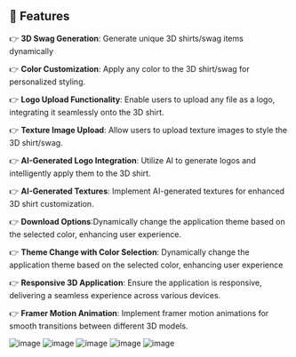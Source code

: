 ## <a name="features">🔋 Features</a>

👉 **3D Swag Generation**: Generate unique 3D shirts/swag items dynamically

👉 **Color Customization**: Apply any color to the 3D shirt/swag for personalized styling.

👉 **Logo Upload Functionality**: Enable users to upload any file as a logo, integrating it seamlessly onto the 3D shirt.

👉 **Texture Image Upload**: Allow users to upload texture images to style the 3D shirt/swag.

👉 **AI-Generated Logo Integration**: Utilize AI to generate logos and intelligently apply them to the 3D shirt.

👉 **AI-Generated Textures**: Implement AI-generated textures for enhanced 3D shirt customization.

👉 **Download Options**:Dynamically change the application theme based on the selected color, enhancing user experience.

👉 **Theme Change with Color Selection**: Dynamically change the application theme based on the selected color, enhancing user experience

👉 **Responsive 3D Application**: Ensure the application is responsive, delivering a seamless experience across various devices.

👉 **Framer Motion Animation**: Implement framer motion animations for smooth transitions between different 3D models.



![image](https://github.com/amanRT/T-Shirt-Designer/assets/67583037/003dadd5-6117-4df9-af74-91c6e8805768)
![image](https://github.com/amanRT/T-Shirt-Designer/assets/67583037/7edb31a2-bc3a-4209-9b90-5dc1e9d560b1)
![image](https://github.com/amanRT/T-Shirt-Designer/assets/67583037/476bc689-a38b-435c-b528-9d467552f5f1)
![image](https://github.com/amanRT/T-Shirt-Designer/assets/67583037/a728e62f-d279-430f-b3d8-441b26d956ff)
![image](https://github.com/amanRT/T-Shirt-Designer/assets/67583037/cfdc98da-0c3f-4529-9da0-09438082b329)
